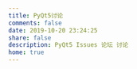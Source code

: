 ```yaml
---
title: PyQt5讨论
comments: false
date: 2019-10-20 23:24:25
share: false
description: PyQt5 Issues 论坛 讨论
home: true
---
```


<link rel="stylesheet" type="text/css" href="//cdn.bootcss.com/semantic-ui/0.19.3/css/semantic.min.css" data-no-instant>
<script src="//cdn.bootcss.com/semantic-ui/0.19.3/javascript/semantic.min.js" data-no-instant></script>
<script src="/js/template-web.js"></script>
<script>
	// 标准语法的界定符规则
	template.defaults.rules[1].test = /<<([@#]?)[ \t]*(\/?)([\w\W]*?)[ \t]*>>/;
	template.defaults.imports.dateFormat = function (value) {
		return value.split("T")[0];
	}
	template.defaults.imports.replaceLabelUrl = function (value) {
		return value.replace("api.", "").replace("/repos/", "/").replace("labels/", "issues?q=label%3A");
	}
</script>
<script src="/js/issues.min.js"></script>
<script id="tpl-issues" type="text/html">
	<<each issues>>
	<article id="post-<<$value.number>>" class="article article-type-post" itemscope itemprop="blogPost">
		<div class="article-meta">
			<a href="<<$value.html_url>>" class="article-date" target="_blank">
				<time datetime="<<$value.created_at>>" itemprop="datePublished"><<$value.created_at | dateFormat>></time>
			</a>
		</div>
		<div class="ui piled raised segment box-archive-item" itemscope itemtype="http://schema.org/Article"
			style="background-color:#fafafa !important">
			<input type="hidden" class="isFancy" />
			<div class="ui purple ribbon label" style="line-height: 1.3; min-width:100px; max-width:450px;">
				<span class="archive-item-title"
					style="display:block; height:100%; max-width:400px;white-space:nowrap; text-transform:capitalize;">
					<h1 itemprop="name">
						<a class="article-title" href="<<$value.html_url>>" target="_blank"><<$value.title>></a>
					</h1>
				</span>
			</div>
			<div onclick="window.open('<<$value.html_url>>','_blank')" id="id_description_div"
				style="margin-top:20px; line-height: 1.65em;cursor:pointer">
				<p style="display: -webkit-box;overflow: hidden;text-overflow: ellipsis;-webkit-line-clamp: 5;-webkit-box-orient: vertical;"><<$value.body>></p>
			</div>
			<div class="article-info article-info-index">
				<<set labels = $value.labels>>
                <<if labels && labels.length > 0>>
				<div class="article-tag tagcloud">
					<ul class="article-tag-list">
						<<each labels>>
						<li class="article-tag-list-item"><a class="article-tag-list-link"
								href="<<$value.url | replaceLabelUrl>>" target="_blank"><<$value.name>></a>
						</li>
						<</each>>
					</ul>
				</div>
				<</if>>
				<p class="article-more-link">
					<a href="<<$value.html_url>>" target="_blank"> <span class="link link--yaku">
							<span>发</span><span>现</span><span>更</span><span>多 >></span>
						</span>
					</a>
				</p>
				<div class="clearfix"></div>
			</div>
		</div>
	</article>
	<</each>>
	<<if pages>>
	<nav id="page-nav" >
		<<if pages.current_page && pages.prev_page !== pages.current_page>>
		<a class="extend prev" rel="prev" href="<<pages.href>>?page=<<pages.prev_page>>">&laquo; Prev</a>
		<</if>>
		<<each pages.pages>>
		<<if pages.current_page === $value>>
		<span class="page-number current"><<$value>></span>
		<<else>>
		<a class="page-number" href="<<pages.href>>?page=<<$value>>"><<$value>></a>
		<</if>>
		<</each>>
		<<if pages.next_page && pages.total_page !== pages.current_page>>
		<a class="extend next" rel="next" href="<<pages.href>>?page=<<pages.next_page>>">Next &raquo;</a>
		<</if>>
	</nav>
	<</if>>
</script>

<div id="issues-list" style=""></div>